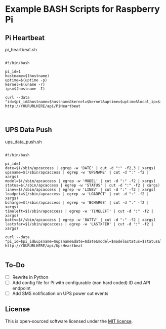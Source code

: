 # Example BASH Scripts for Raspberry Pi

## Pi Heartbeat

pi_heartbeat.sh

<pre><code>
#!/bin/bash

pi_id=1
hostname=$(hostname)
uptime=$(uptime -p)
kernel=$(uname -r)
ips=$(hostname -I)

curl --data "id=$pi_id&hostname=$hostname&kernel=$kernel&uptime=$uptime&local_ip=$ips" http://YOURURLHERE/api/PiHeartbeat


</code></pre>

## UPS Data Push

ups_data_push.sh

<pre><code>
#!/bin/bash

pi_id=1
date=$(/sbin/apcaccess | egrep -w 'DATE' | cut -d ":" -f2,3 | xargs)
upsname=$(/sbin/apcaccess | egrep -w 'UPSNAME' | cut -d ":" -f2 | xargs)
model=$(/sbin/apcaccess | egrep -w 'MODEL' | cut -d ":" -f2 | xargs)
status=$(/sbin/apcaccess | egrep -w 'STATUS' | cut -d ":" -f2 | xargs)
linev=$(/sbin/apcaccess | egrep -w 'LINEV' | cut -d ":" -f2 | xargs)
loadpct=$(/sbin/apcaccess | egrep -w 'LOADPCT' | cut -d ":" -f2 | xargs)
bcharge=$(/sbin/apcaccess | egrep -w 'BCHARGE' | cut -d ":" -f2 | xargs)
timeleft=$(/sbin/apcaccess | egrep -w 'TIMELEFT' | cut -d ":" -f2 | xargs)
battv=$(/sbin/apcaccess | egrep -w 'BATTV' | cut -d ":" -f2 | xargs)
lastxfer=$(/sbin/apcaccess | egrep -w 'LASTXFER' | cut -d ":" -f2 | xargs)

curl --data "pi_id=$pi_id&upsname=$upsname&date=$date&model=$model&status=$status&linev=$linev&loadpct=$loadpct&bcharge=$bcharge&timeleft=$timeleft&battv=$battv&lastxfer=$lastxfer" http://YOURURLHERE/api/UpsHeartbeat

</code></pre>

## To-Do

- [ ] Rewrite in Python
- [ ] Add config file for Pi with configurable (non hard coded) ID and API endpoint
- [ ] Add SMS notification on UPS power out events

## License

This is open-sourced software licensed under the [MIT license](http://opensource.org/licenses/MIT).